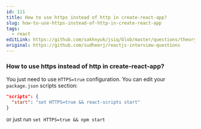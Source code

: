 ```yaml
---
id: 111
title: How to use https instead of http in create-react-app?
slug: how-to-use-https-instead-of-http-in-create-react-app
tags:
  - react
editLink: https://github.com/sakhnyuk/jsiq/blob/master/questions/theory/react/111.md
original: https://github.com/sudheerj/reactjs-interview-questions
---
```


### How to use https instead of http in create-react-app?

You just need to use `HTTPS=true` configuration. You can edit your `package.json` scripts section:

```json
"scripts": {
  "start": "set HTTPS=true && react-scripts start"
}
```

or just run `set HTTPS=true && npm start`